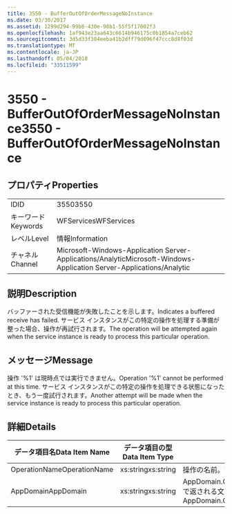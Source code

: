 ```yaml
---
title: 3550 - BufferOutOfOrderMessageNoInstance
ms.date: 03/30/2017
ms.assetid: 1299d294-99b8-430e-98b1-55f5f17002f3
ms.openlocfilehash: 1af943e23aa643c6614b946175c0b1854a7ceb62
ms.sourcegitcommit: 3d5d33f384eeba41b2dff79d096f47ccc8d8f03d
ms.translationtype: MT
ms.contentlocale: ja-JP
ms.lasthandoff: 05/04/2018
ms.locfileid: "33511599"
---
```

# <a name="3550---bufferoutofordermessagenoinstance"></a><span data-ttu-id="c4162-102">3550 - BufferOutOfOrderMessageNoInstance</span><span class="sxs-lookup"><span data-stu-id="c4162-102">3550 - BufferOutOfOrderMessageNoInstance</span></span>
## <a name="properties"></a><span data-ttu-id="c4162-103">プロパティ</span><span class="sxs-lookup"><span data-stu-id="c4162-103">Properties</span></span>  
  
|||  
|-|-|  
|<span data-ttu-id="c4162-104">ID</span><span class="sxs-lookup"><span data-stu-id="c4162-104">ID</span></span>|<span data-ttu-id="c4162-105">3550</span><span class="sxs-lookup"><span data-stu-id="c4162-105">3550</span></span>|  
|<span data-ttu-id="c4162-106">キーワード</span><span class="sxs-lookup"><span data-stu-id="c4162-106">Keywords</span></span>|<span data-ttu-id="c4162-107">WFServices</span><span class="sxs-lookup"><span data-stu-id="c4162-107">WFServices</span></span>|  
|<span data-ttu-id="c4162-108">レベル</span><span class="sxs-lookup"><span data-stu-id="c4162-108">Level</span></span>|<span data-ttu-id="c4162-109">情報</span><span class="sxs-lookup"><span data-stu-id="c4162-109">Information</span></span>|  
|<span data-ttu-id="c4162-110">チャネル</span><span class="sxs-lookup"><span data-stu-id="c4162-110">Channel</span></span>|<span data-ttu-id="c4162-111">Microsoft-Windows-Application Server-Applications/Analytic</span><span class="sxs-lookup"><span data-stu-id="c4162-111">Microsoft-Windows-Application Server-Applications/Analytic</span></span>|  
  
## <a name="description"></a><span data-ttu-id="c4162-112">説明</span><span class="sxs-lookup"><span data-stu-id="c4162-112">Description</span></span>  
 <span data-ttu-id="c4162-113">バッファーされた受信機能が失敗したことを示します。</span><span class="sxs-lookup"><span data-stu-id="c4162-113">Indicates a buffered receive has failed.</span></span> <span data-ttu-id="c4162-114">サービス インスタンスがこの特定の操作を処理する準備が整った場合、操作が再試行されます。</span><span class="sxs-lookup"><span data-stu-id="c4162-114">The operation will be attempted again when the service instance is ready to process this particular operation.</span></span>  
  
## <a name="message"></a><span data-ttu-id="c4162-115">メッセージ</span><span class="sxs-lookup"><span data-stu-id="c4162-115">Message</span></span>  
 <span data-ttu-id="c4162-116">操作 '%1' は現時点では実行できません。</span><span class="sxs-lookup"><span data-stu-id="c4162-116">Operation '%1' cannot be performed at this time.</span></span> <span data-ttu-id="c4162-117">サービス インスタンスがこの特定の操作を処理できる状態になったとき、もう一度試行されます。</span><span class="sxs-lookup"><span data-stu-id="c4162-117">Another attempt will be made when the service instance is ready to process this particular operation.</span></span>  
  
## <a name="details"></a><span data-ttu-id="c4162-118">詳細</span><span class="sxs-lookup"><span data-stu-id="c4162-118">Details</span></span>  
  
|<span data-ttu-id="c4162-119">データ項目名</span><span class="sxs-lookup"><span data-stu-id="c4162-119">Data Item Name</span></span>|<span data-ttu-id="c4162-120">データ項目の型</span><span class="sxs-lookup"><span data-stu-id="c4162-120">Data Item Type</span></span>|<span data-ttu-id="c4162-121">説明</span><span class="sxs-lookup"><span data-stu-id="c4162-121">Description</span></span>|  
|--------------------|--------------------|-----------------|  
|<span data-ttu-id="c4162-122">OperationName</span><span class="sxs-lookup"><span data-stu-id="c4162-122">OperationName</span></span>|<span data-ttu-id="c4162-123">xs:string</span><span class="sxs-lookup"><span data-stu-id="c4162-123">xs:string</span></span>|<span data-ttu-id="c4162-124">操作の名前。</span><span class="sxs-lookup"><span data-stu-id="c4162-124">The name of the operation.</span></span>|  
|<span data-ttu-id="c4162-125">AppDomain</span><span class="sxs-lookup"><span data-stu-id="c4162-125">AppDomain</span></span>|<span data-ttu-id="c4162-126">xs:string</span><span class="sxs-lookup"><span data-stu-id="c4162-126">xs:string</span></span>|<span data-ttu-id="c4162-127">AppDomain.CurrentDomain.FriendlyName で返される文字列。</span><span class="sxs-lookup"><span data-stu-id="c4162-127">The string returned by AppDomain.CurrentDomain.FriendlyName.</span></span>|
